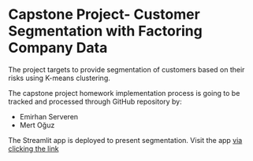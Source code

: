 # Capstone Project- Customer Segmentation with Factoring Company Data

The project targets to provide segmentation of customers based on their risks using K-means clustering.

The capstone project homework implementation process is going to be tracked and processed through GitHub repository by:

*   Emirhan Serveren
*   Mert Oğuz


The Streamlit app is deployed to present segmentation. Visit the app [via clicking the link](https://factoringsegmentation.streamlit.app/)
